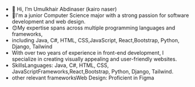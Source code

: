 - 👋 Hi, I’m Umulkhair Abdinaser (kairo naser)
- 👀I'm a junior Computer Science major with a strong passion for software development and web design.
-  😊My expertise spans across multiple programming languages and frameworks,
-  including Java, C#, HTML, CSS,JavaScript, React,Bootstrap, Python, Django, Tailwind
-   With over two years of experience in front-end development, I specialize in creating visually appealing and user-friendly websites.
-   SkillsLanguages: Java, C#, HTML, CSS, JavaScriptFrameworks,React,Bootstrap, Python, Django, Tailwind.
-    other relevant frameworksWeb Design: Proficient in Figma

<!---
Kairo100/Kairo100 is a ✨ special ✨ repository because its `README.md` (this file) appears on your GitHub profile.
You can click the Preview link to take a look at your changes.😊😊
--->
